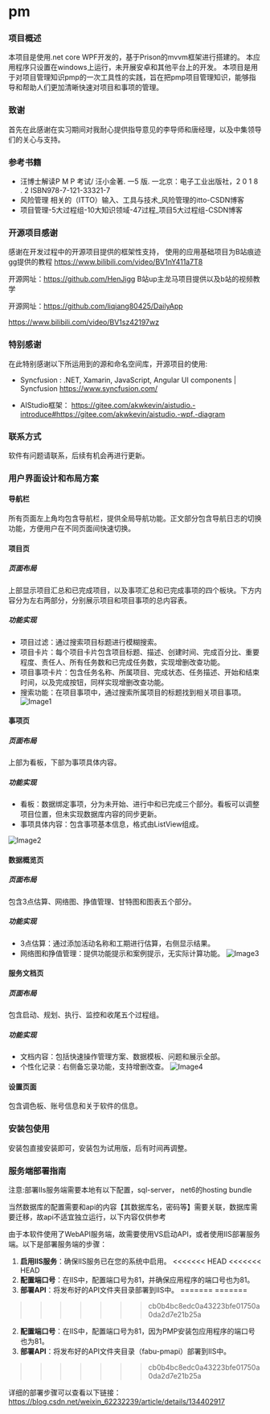 # pm
### 项目概述
本项目是使用.net core WPF开发的，基于Prison的mvvm框架进行搭建的。 本应用程序只设置在windows上运行，未开展安卓和其他平台上的开发。 本项目是用于对项目管理知识pmp的一次工具性的实践，旨在把pmp项目管理知识，能够指导和帮助人们更加清晰快速对项目和事项的管理。

### 致谢
首先在此感谢在实习期间对我耐心提供指导意见的李导师和唐经理，以及中集领导们的关心与支持。

### 参考书籍
* 汪博士解读P M P 考试/ 汪小金著. 一5 版. 一北京：电子工业出版社，2 0 1 8 . 2
ISBN978-7-121-33321-7
* 风险管理 相关的（ITTO）输入、工具与技术_风险管理的itto-CSDN博客
* 项目管理-5大过程组-10大知识领域-47过程_项目5大过程组-CSDN博客

### 开源项目感谢
感谢在开发过程中的开源项目提供的框架性支持， 使用的应用基础项目为B站痕迹gg提供的教程
https://www.bilibili.com/video/BV1nY411a7T8

开源网址：https://github.com/HenJigg
B站up主龙马项目提供以及b站的视频教学

开源网址：https://github.com/liqiang80425/DailyApp

https://www.bilibili.com/video/BV1sz42197wz

### 特别感谢
在此特别感谢以下所运用到的源和命名空间库，开源项目的使用:
* Syncfusion :
.NET, Xamarin, JavaScript, Angular UI components | Syncfusion
https://www.syncfusion.com/

* AIStudio框架：
https://gitee.com/akwkevin/aistudio.-introduce#https://gitee.com/akwkevin/aistudio.-wpf.-diagram

### 联系方式
软件有问题请联系，后续有机会再进行更新。

### 用户界面设计和布局方案
#### 导航栏
所有页面左上角均包含导航栏，提供全局导航功能。正文部分包含导航日志的切换功能，方便用户在不同页面间快速切换。

#### 项目页
##### 页面布局
上部显示项目汇总和已完成项目，以及事项汇总和已完成事项的四个板块。下方内容分为左右两部分，分别展示项目和项目事项的总内容表。

##### 功能实现
* 项目过滤：通过搜索项目标题进行模糊搜索。
* 项目卡片：每个项目卡片包含项目标题、描述、创建时间、完成百分比、重要程度、责任人、所有任务数和已完成任务数，实现增删改查功能。
* 项目事项卡片：包含任务名称、所属项目、完成状态、任务描述、开始和结束时间，以及完成按钮，同样实现增删改查功能。
* 搜索功能：在项目事项中，通过搜索所属项目的标题找到相关项目事项。
![Image1](./images/1.png)
#### 事项页
##### 页面布局
上部为看板，下部为事项具体内容。

##### 功能实现
* 看板：数据绑定事项，分为未开始、进行中和已完成三个部分。看板可以调整项目位置，但未实现数据库内容的同步更新。
* 事项具体内容：包含事项基本信息，格式由ListView组成。

![Image2](./images/2.png)

#### 数据概览页
##### 页面布局
包含3点估算、网络图、挣值管理、甘特图和图表五个部分。

##### 功能实现
* 3点估算：通过添加活动名称和工期进行估算，右侧显示结果。
* 网络图和挣值管理：提供功能提示和案例提示，无实际计算功能。
![Image3](./images/3.png)

#### 服务文档页
##### 页面布局
包含启动、规划、执行、监控和收尾五个过程组。

##### 功能实现
* 文档内容：包括快速操作管理方案、数据模板、问题和展示全部。
* 个性化记录：右侧备忘录功能，支持增删改查。
![Image4](./images/4.png)
#### 设置页面
包含调色板、账号信息和关于软件的信息。


### 安装包使用
安装包直接安装即可，安装包为试用版，后有时间再调整。

### 服务端部署指南
注意:部署IIs服务端需要本地有以下配置，sql-server， net6的hosting bundle

当然数据库的配置需要和api的内容【其数据库名，密码等】需要关联，数据库需要迁移，故api不适宜独立运行，以下内容仅供参考

由于本软件使用了WebAPI服务端，故需要使用VS启动API，或者使用IIS部署服务端。以下是部署服务端的步骤：

1. **启用IIS服务**：确保IIS服务已在您的系统中启用。
<<<<<<< HEAD
<<<<<<< HEAD
2. **配置端口号**：在IIS中，配置端口号为81，并确保应用程序的端口号也为81。
3. **部署API**：将发布好的API文件夹目录部署到IIS中。
=======
=======
>>>>>>> cb0b4bc8edc0a43223bfe01750a0da2d7e21b25a
2. **配置端口号**：在IIS中，配置端口号为81，因为PMP安装包应用程序的端口号也为81。
3. **部署API**：将发布好的API文件夹目录（fabu-pmapi）部署到IIS中。
>>>>>>> cb0b4bc8edc0a43223bfe01750a0da2d7e21b25a

详细的部署步骤可以查看以下链接：
https://blog.csdn.net/weixin_62232239/article/details/134402917



